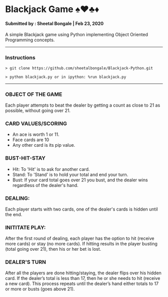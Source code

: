 # Blackjack Game ♠️♥️♣️♦️

#### Submitted by : Sheetal Bongale | Feb 23, 2020

A simple Blackjack game using Python implementing Object Oriented Programming concepts.

- - -

### Instructions

`> git clone https://github.com/sheetalbongale/Blackjack-Python.git`

`> python blackjack.py or in ipython: %run blackjack.py`

- - -

### OBJECT OF THE GAME
Each player attempts to beat the dealer by getting a count as close to 21 as possible, without going over 21.

### CARD VALUES/SCORING
- An ace is worth 1 or 11. 
- Face cards are 10
- Any other card is its pip value.

### BUST-HIT-STAY
- Hit: To 'Hit' is to ask for another card. 
- Stand: To 'Stand' is to hold your total and end your turn.
- Bust: If your card total goes over 21 you bust, and the dealer wins regardless of the dealer's hand.

### DEALING:
Each player starts with two cards, one of the dealer's cards is hidden until the end.

### INITITATE PLAY:
After the first round of dealing, each player has the option to hit (receive more cards) or stay (no more cards). If hitting results in the player busting (total going over 21), then his or her bet is lost.

### DEALER'S TURN
After all the players are done hitting/staying, the dealer flips over his hidden card. If the dealer’s total is less than 17, then he or she needs to hit (receive a new card). This process repeats until the dealer’s hand either totals to 17 or more or busts (goes above 21).
